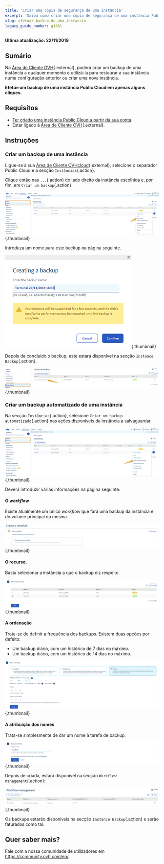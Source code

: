 ```yaml
---
title: 'Criar uma cópia de segurança de uma instância'
excerpt: 'Saiba como criar uma cópia de segurança de uma instância Public Cloud em apenas alguns cliques'
slug: efetuar_backup_de_uma_instancia
legacy_guide_number: g1881
---
```


**Última atualização: 22/11/2019**

## Sumário

Na [Área de Cliente OVH](https://www.ovh.com/auth/?action=gotomanager){.external}, poderá criar um backup de uma instância a qualquer momento e utilizá-la para restaurar a sua instância numa configuração anterior ou criar uma nova instância.

**Efetue um backup de uma instância Public Cloud em apenas alguns cliques.**

## Requisitos

- [Ter criado uma instância Public Cloud a partir da sua conta](https://docs.ovh.com/pt/public-cloud/criar_uma_instancia_a_partir_do_espaco_cliente_ovh/).
- Estar ligado à [Área de Cliente OVH](https://www.ovh.com/auth/?action=gotomanager){.external}.

## Instruções

### Criar um backup de uma instância

Ligue-se à sua [Área de Cliente OVHcloud](https://www.ovh.com/auth/?action=gotomanager){.external}, selecione o separador Public Cloud e a secção `Instâncias`{.action}.

Clique então nas `...`{.action} do lado direito da instância escolhida e, por fim, em `Criar um backup`{.action}.

![public-cloud-instance-backup](images/createbackup1.png){.thumbnail}

Introduza um nome para este backup na página seguinte.

![public-cloud-instance-backup](images/createbackup2.png){.thumbnail}

Depois de concluído o backup, este estará disponível na secção `Instance Backup`{.action}.

![public-cloud-instance-backup](images/createbackup3.png){.thumbnail}

### Criar um backup automatizado de uma instância

Na secção `Instâncias`{.action}, selecione `Criar um backup automatizado`{.action} nas ações disponíveis da instância a salvaguardar.

![public-cloud-instance-backup](images/createbackup4.png){.thumbnail}

Deverá introduzir várias informações na página seguinte:

#### **O <i>workflow</i>** 

Existe atualmente um único <i>workflow </i>que fará uma backup da instância e do volume principal da mesma.

![public-cloud-instance-backup](images/createbackup5.png){.thumbnail}

#### **O recurso**. 

Basta selecionar a instância a que o backup diz respeito.

![public-cloud-instance-backup](images/createbackup6.png){.thumbnail}

#### **A ordenação** 

Trata-se de definir a frequência dos backups. Existem duas opções por defeito:

* Um backup diário, com um histórico de 7 dias no máximo.
* Um backup diário, com um histórico de 14 dias no máximo.

![public-cloud-instance-backup](images/createbackup7.png){.thumbnail}

    
#### **A atribuição dos nomes** 

Trata-se simplesmente de dar um nome à tarefa de backup.
 
![public-cloud-instance-backup](images/createbackup8.png){.thumbnail}

Depois de criada, estará disponível na secção `Workflow Management`{.action}:

![public-cloud-instance-backup](images/createbackup9.png){.thumbnail}

Os backups estarão disponíveis na secção `Instance Backup`{.action} e serão faturados como tal.


## Quer saber mais?

Fale com a nossa comunidade de utilizadores em <https://community.ovh.com/en/>.
